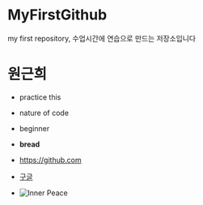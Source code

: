 # MyFirstGithub
my first repository, 수업시간에 연습으로 만드는 저장소입니다 

# 원근희
* practice this 
* nature of code 
* beginner
* **bread**

* https://github.com
* [구글](https://google.com)
* ![Inner Peace](images.1357_974_0.gif)
